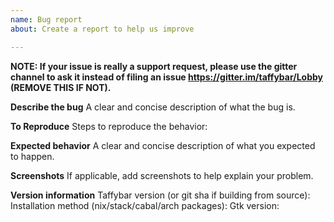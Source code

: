 ```yaml
---
name: Bug report
about: Create a report to help us improve

---
```


**NOTE: If your issue is really a support request, please use the gitter channel to ask it instead of filing an issue https://gitter.im/taffybar/Lobby (REMOVE THIS IF NOT).**

**Describe the bug**
A clear and concise description of what the bug is.

**To Reproduce**
Steps to reproduce the behavior:

**Expected behavior**
A clear and concise description of what you expected to happen.

**Screenshots**
If applicable, add screenshots to help explain your problem.

**Version information**
Taffybar version (or git sha if building from source):
Installation method (nix/stack/cabal/arch packages):
Gtk version:
